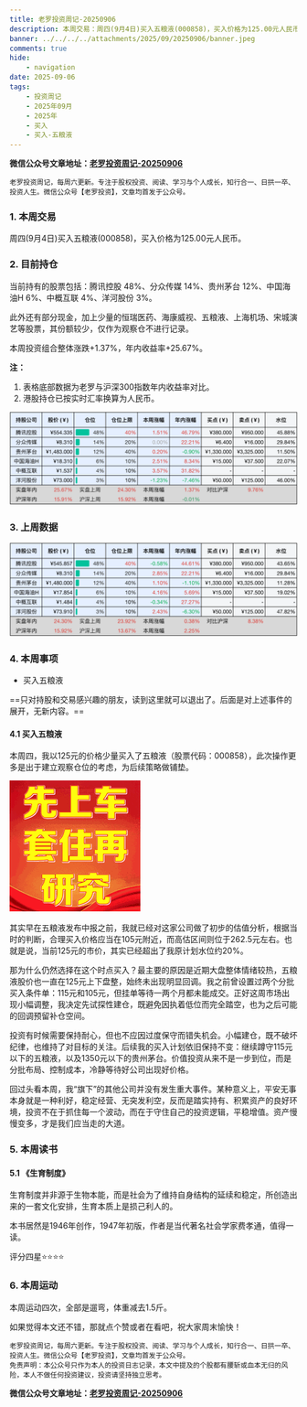 ```yaml
---
title: 老罗投资周记-20250906
description: 本周交易：周四(9月4日)买入五粮液(000858)，买入价格为125.00元人民币。当前持有的股票包括：腾讯控股 48%、分众传媒 14%、贵州茅台 12%、中国海油H 6%、中概互联 4%、洋河股份 3%。此外还有部分现金，加上少量的恒瑞医药、海康威视、五粮液、上海机场、宋城演艺等股票，其份额较少，仅作为观察仓不进行记录。本周投资组合整体涨跌+1.37%，年内收益率+25.67%。
banner: ../../../../attachments/2025/09/20250906/banner.jpeg
comments: true
hide:
    - navigation
date: 2025-09-06
tags:
    - 投资周记
    - 2025年09月
    - 2025年
    - 买入
    - 买入-五粮液
---
```


__微信公众号文章地址：[老罗投资周记-20250906](https://mp.weixin.qq.com/s/m6ixbuKB7IMGGNLlA74sHw)__

```
老罗投资周记，每周六更新。专注于股权投资、阅读、学习与个人成长，知行合一、日拱一卒、投资人生。微信公众号【老罗投资】，文章均首发于公众号。
```

### 1. 本周交易

周四(9月4日)买入五粮液(000858)，买入价格为125.00元人民币。

### 2. 目前持仓

当前持有的股票包括：腾讯控股 48%、分众传媒 14%、贵州茅台 12%、中国海油H 6%、中概互联 4%、洋河股份 3%。

此外还有部分现金，加上少量的恒瑞医药、海康威视、五粮液、上海机场、宋城演艺等股票，其份额较少，仅作为观察仓不进行记录。

本周投资组合整体涨跌<span class="red">+1.37%</span>，年内收益率<span class="red">+25.67%</span>。

**注：**

1. 表格底部数据为老罗与沪深300指数年内收益率对比。
2. 港股持仓已按实时汇率换算为人民币。

![目前持仓](../../../attachments/2025/09/20250906/1.png)

### 3. 上周数据

![上周数据](../../../attachments/2025/09/20250906/2.png)

### 4. 本周事项

+ 买入五粮液

==只对持股和交易感兴趣的朋友，读到这里就可以退出了。后面是对上述事件的展开，无新内容。==

#### 4.1 买入五粮液

本周四，我以125元的价格少量买入了五粮液（股票代码：000858），此次操作更多是出于建立观察仓位的考虑，为后续策略做铺垫。

![先上车套住再研究](../../../attachments/2025/09/20250906/3.png)

其实早在五粮液发布中报之前，我就已经对这家公司做了初步的估值分析，根据当时的判断，合理买入价格应当在105元附近，而高估区间则位于262.5元左右。也就是说，当前125元的市价，其实已经超出了我原计划水位约20%。

那为什么仍然选择在这个时点买入？最主要的原因是近期大盘整体情绪较热，五粮液股价也一直在125元上下盘整，始终未出现明显回调。我之前曾设置过两个分批买入条件单：115元和105元，但挂单等待一两个月都未能成交。正好这周市场出现小幅调整，我决定先试探性建仓，既避免因执着低位而完全踏空，也为之后可能的回调预留补仓空间。

投资有时候需要保持耐心，但也不应因过度保守而错失机会。小幅建仓，既不破坏纪律，也维持了对目标的关注。后续我的买入计划依旧保持不变：继续蹲守115元以下的五粮液，以及1350元以下的贵州茅台。价值投资从来不是一步到位，而是分批布局、控制成本，冷静等待好公司出现好价格。

回过头看本周，我“旗下”的其他公司并没有发生重大事件。某种意义上，平安无事本身就是一种利好，稳定经营、无突发利空，反而是踏实持有、积累资产的良好环境，投资不在于抓住每一个波动，而在于守住自己的投资逻辑，平稳增值。资产慢慢变多，才是我们应当走的大道。

### 5. 本周读书

#### 5.1 《生育制度》

生育制度并非源于生物本能，而是社会为了维持自身结构的延续和稳定，所创造出来的一套文化安排，生育本质上是损己利人的。

本书居然是1946年创作，1947年初版，作者是当代著名社会学家费孝通，值得一读。

评分四星⭐️⭐️⭐️⭐️

### 6. 本周运动

本周运动四次，全部是遛弯，体重减去1.5斤。

如果觉得本文还不错，那就点个赞或者在看吧，祝大家周末愉快！

```
老罗投资周记，每周六更新。专注于股权投资、阅读、学习与个人成长，知行合一、日拱一卒、投资人生。微信公众号【老罗投资】，文章均首发于公众号。
免责声明：本公众号只作为本人的投资日志记录，本文中提及的个股都有腰斩或血本无归的风险，本人不做任何投资建议，投资请坚持独立思考。
```

__微信公众号文章地址：[老罗投资周记-20250906](https://mp.weixin.qq.com/s/m6ixbuKB7IMGGNLlA74sHw)__